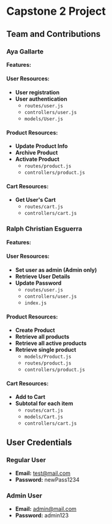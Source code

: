 # Capstone 2 Project

## Team and Contributions

### Aya Gallarte
**Features:**

#### User Resources:
- **User registration**
- **User authentication**
  - `routes/user.js`
  - `controllers/user.js`
  - `models/User.js`

#### Product Resources:
- **Update Product Info**
- **Archive Product**
- **Activate Product**
  - `routes/product.js`
  - `controllers/product.js`

#### Cart Resources:
- **Get User's Cart**
  - `routes/cart.js`
  - `controllers/cart.js`

### Ralph Christian Esguerra
**Features:**

#### User Resources:
- **Set user as admin (Admin only)**
- **Retrieve User Details**
- **Update Password**
  - `routes/user.js`
  - `controllers/user.js`
  - `index.js`

#### Product Resources:
- **Create Product**
- **Retrieve all products**
- **Retrieve all active products**
- **Retrieve single product**
  - `models/Product.js`
  - `routes/product.js`
  - `controllers/product.js`

#### Cart Resources:
- **Add to Cart**
- **Subtotal for each item**
  - `routes/cart.js`
  - `models/Cart.js`
  - `controllers/cart.js`

## User Credentials

### Regular User
- **Email:** test@mail.com
- **Password:** newPass1234

### Admin User
- **Email:** admin@mail.com
- **Password:** admin123

